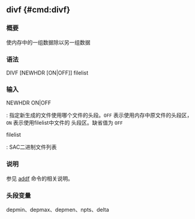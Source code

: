 ## divf {#cmd:divf}

### 概要

使内存中的一组数据除以另一组数据

### 语法

DIVF \[NEWHDR \[ON|OFF\]\] filelist

### 输入

NEWHDR ON|OFF

:   指定新生成的文件使用哪个文件的头段。`OFF`
    表示使用内存中原文件的头段区，`ON` 表示使用filelist中文件的
    头段区。缺省值为 `OFF`

filelist

:   SAC二进制文件列表

### 说明

参见 [addf](/commands/addf.html) 命令的相关说明。

### 头段变量

depmin、depmax、depmen、npts、delta
